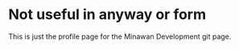 # Not useful in anyway or form

This is just the profile page for the Minawan Development git page.
